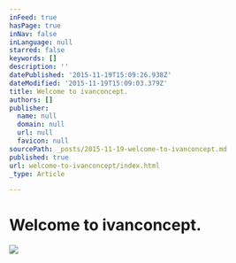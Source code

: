 ```yaml
---
inFeed: true
hasPage: true
inNav: false
inLanguage: null
starred: false
keywords: []
description: ''
datePublished: '2015-11-19T15:09:26.938Z'
dateModified: '2015-11-19T15:09:03.379Z'
title: Welcome to ivanconcept.
authors: []
publisher:
  name: null
  domain: null
  url: null
  favicon: null
sourcePath: _posts/2015-11-19-welcome-to-ivanconcept.md
published: true
url: welcome-to-ivanconcept/index.html
_type: Article

---
```

# Welcome to ivanconcept.
![](https://the-grid-user-content.s3-us-west-2.amazonaws.com/d0d62fad-7114-4564-89d9-ac7713a31e71.jpg)